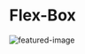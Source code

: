 # Flex-Box
![featured-image](https://user-images.githubusercontent.com/17538914/199433644-aa59d452-dcf3-4b61-aae5-1a0790d225a2.jpg)
